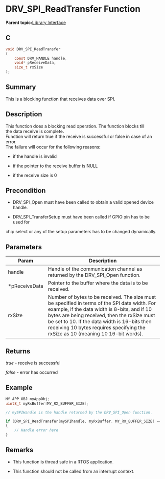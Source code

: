 # DRV\_SPI\_ReadTransfer Function

**Parent topic:**[Library Interface](GUID-2960D7B8-65FA-447F-AD81-B1E62002A04B.md)

## C

```c
void DRV_SPI_ReadTransfer
(
    const DRV_HANDLE handle,
    void* pReceiveData,
    size_t rxSize
);
```

## Summary

This is a blocking function that receives data over SPI.

## Description

This function does a blocking read operation. The function blocks till<br />the data receive is complete.<br />Function will return true if the receive is successful or false in case of an error.<br />The failure will occur for the following reasons:

-   if the handle is invalid

-   if the pointer to the receive buffer is NULL

-   if the receive size is 0


## Precondition

-   DRV\_SPI\_Open must have been called to obtain a valid opened device handle.

-   DRV\_SPI\_TransferSetup must have been called if GPIO pin has to be used for


chip select or any of the setup parameters has to be changed dynamically.

## Parameters

|Param|Description|
|-----|-----------|
|handle|Handle of the communication channel as returned by the DRV\_SPI\_Open function.|
|\*pReceiveData|Pointer to the buffer where the data is to be received.|
|rxSize|Number of bytes to be received. The size must be specified in terms of the SPI data width. For example, if the data width is 8-bits, and if 10 bytes are being received, then the rxSize must be set to 10. If the data width is 16-bits then receiving 10 bytes requires specifying the rxSize as 10 \(meaning 10 16-bit words\).|

## Returns

*true* - receive is successful

*false* - error has occurred

## Example

```c
MY_APP_OBJ myAppObj;
uint8_t myRxBuffer[MY_RX_BUFFER_SIZE];

// mySPIHandle is the handle returned by the DRV_SPI_Open function.

if (DRV_SPI_ReadTransfer(mySPIhandle, myRxBuffer, MY_RX_BUFFER_SIZE) == false)
{
    // Handle error here
}
```

## Remarks

-   This function is thread safe in a RTOS application.

-   This function should not be called from an interrupt context.


